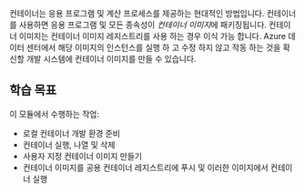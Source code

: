 컨테이너는 응용 프로그램 및 계산 프로세스를 제공하는 현대적인 방법입니다. 컨테이너를 사용하면 응용 프로그램 및 모든 종속성이 *컨테이너 이미지*에 패키징됩니다. 컨테이너 이미지는 컨테이너 이미지 레지스트리를 사용 하는 경우 이식 가능 합니다. Azure 데이터 센터에서 해당 이미지의 인스턴스를 실행 하 고 수정 하지 않고 작동 하는 것을 확신할 개발 시스템에 컨테이너 이미지를 만들 수 있습니다.

## <a name="learning-objectives"></a>학습 목표

이 모듈에서 수행하는 작업:

- 로컬 컨테이너 개발 환경 준비
- 컨테이너 실행, 나열 및 삭제
- 사용자 지정 컨테이너 이미지 만들기
- 컨테이너 이미지를 공용 컨테이너 레지스트리에 푸시 및 이러한 이미지에서 컨테이너 실행